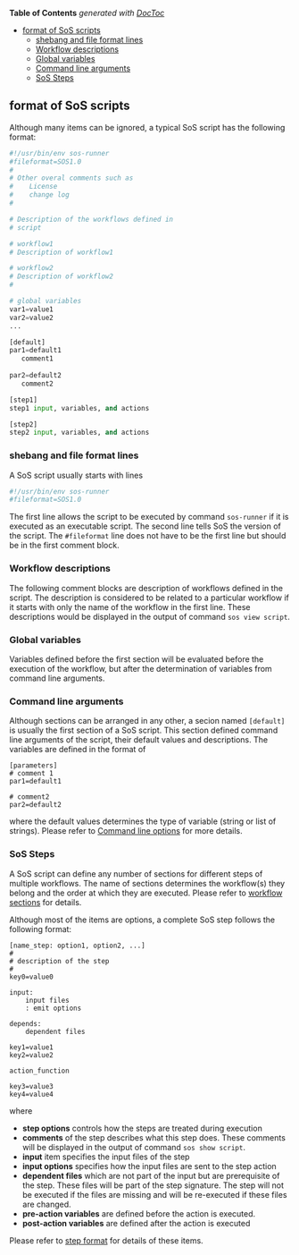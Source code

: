 <!-- START doctoc generated TOC please keep comment here to allow auto update -->
<!-- DON'T EDIT THIS SECTION, INSTEAD RE-RUN doctoc TO UPDATE -->
**Table of Contents**  *generated with [DocToc](https://github.com/thlorenz/doctoc)*

- [format of SoS scripts](#format-of-sos-scripts)
  - [shebang and file format lines](#shebang-and-file-format-lines)
  - [Workflow descriptions](#workflow-descriptions)
  - [Global variables](#global-variables)
  - [Command line arguments](#command-line-arguments)
  - [SoS Steps](#sos-steps)

<!-- END doctoc generated TOC please keep comment here to allow auto update -->

## format of SoS scripts

Although many items can be ignored, a typical SoS script has the following format:

```python
#!/usr/bin/env sos-runner
#fileformat=SOS1.0
#
# Other overal comments such as
#    License
#    change log
#

# Description of the workflows defined in
# script

# workflow1
# Description of workflow1

# workflow2
# Description of workflow2
#

# global variables
var1=value1
var2=value2
...

[default]
par1=default1
   comment1
   
par2=default2
   comment2

[step1]
step1 input, variables, and actions

[step2]
step2 input, variables, and actions
```

### shebang and file format lines

A SoS script usually starts with lines

```python
#!/usr/bin/env sos-runner
#fileformat=SOS1.0
```

The first line allows the script to be executed by command `sos-runner` if it is executed as
an executable script. The second line tells SoS the version of the script. The `#fileformat` 
line does not have to be the first line but should be in the first comment block.

### Workflow descriptions

The following comment blocks are description of workflows defined in the script. The description
is considered to be related to a particular workflow if it starts with only the name of the workflow
in the first line. These descriptions would be displayed in the output of command `sos view script`.

### Global variables

Variables defined before the first section will be evaluated before the execution of the workflow,
but after the determination of variables from command line arguments.

### Command line arguments

Although sections can be arranged in any other, a secion named `[default]` is usually the first
section of a SoS script. This section defined command line arguments of the script, their default
values and descriptions. The variables are defined in the format of


```
[parameters]
# comment 1
par1=default1
   
# comment2
par2=default2
```

where the default values determines the type of variable (string or list of strings). 
Please refer to [Command line options](variables#command-line-options) for more details.

### SoS Steps

A SoS script can define any number of sections for different steps of multiple workflows. 
The name of sections determines the workflow(s) they belong and the order at which 
they are executed. Please refer to [workflow sections](workflow_sections.md) for details.

Although most of the items are options, a complete SoS step follows the following format:


```
[name_step: option1, option2, ...]
#
# description of the step
#
key0=value0

input:
    input files
    : emit options

depends:
    dependent files

key1=value1
key2=value2

action_function

key3=value3
key4=value4

```

where

* **step options** controls how the steps are treated during execution
* **comments** of the step describes what this step does. These comments will
  be displayed in the output of command `sos show script`.
* **input** item specifies the input files of the step
* **input options** specifies how the input files are sent to the step action
* **dependent files** which are not part of the input but are prerequisite of the step. These files will be part of the step signature. The step will not be executed if the files are missing and will be re-executed if these files are changed.
* **pre-action variables** are defined before the action is executed.
* **post-action variables** are defined after the action is executed

Please refer to [step format](step_format.md) for details of these items.
